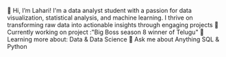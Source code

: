 👋 Hi, I’m Lahari! I'm a data analyst student with a passion for data visualization, statistical analysis, and machine learning. I thrive on transforming raw data into actionable insights through engaging projects
🔭 Currently working on project :"Big Boss season 8 winner of Telugu"
🌱 Learning more about: Data & Data Science
💬 Ask me about Anything SQL & Python
